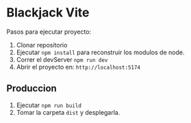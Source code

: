 # Blackjack Vite

Pasos para ejecutar proyecto: 

1. Clonar repositorio
2. Ejecutar ```npm install``` para reconstruir los modulos de node.
3. Correr el devServer ```npm run dev```
4. Abrir el proyecto en: ```http://localhost:5174```

## Produccion

1. Ejecutar ```npm run build```
2. Tomar la carpeta ```dist``` y desplegarla.